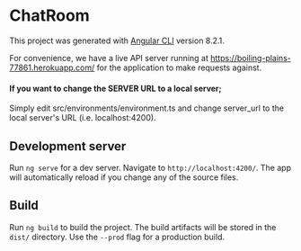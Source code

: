 # ChatRoom

This project was generated with [Angular CLI](https://github.com/angular/angular-cli) version 8.2.1.

For convenience, we have a live API server running at https://boiling-plains-77861.herokuapp.com/ for the application to make requests against.

#### If you want to change the SERVER URL to a local server;  
Simply edit src/environments/environment.ts and change server_url to the local server's URL (i.e. localhost:4200).  

## Development server

Run `ng serve` for a dev server. Navigate to `http://localhost:4200/`. The app will automatically reload if you change any of the source files.

## Build

Run `ng build` to build the project. The build artifacts will be stored in the `dist/` directory. Use the `--prod` flag for a production build.


